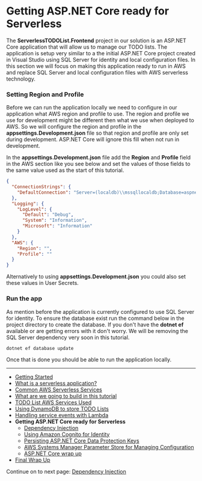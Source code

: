 # Getting ASP.NET Core ready for Serverless

The **ServerlessTODOList.Frontend** project in our solution is an ASP.NET Core application that will allow us to manage our TODO lists. The application
is setup very similar to a the initial ASP.NET Core project created in Visual Studio using SQL Server for identity and local configuration files. In this
section we will focus on making this application ready to run in AWS and replace SQL Server and local configuration files with AWS serverless technology.

### Setting Region and Profile

Before we can run the application locally we need to configure in our application what AWS region and profile to use. The region and profile we use 
for development might be different then what we use when deployed to AWS. So we will configure the region and profile in the **appsettings.Development.json** file
so that region and profile are only set during development. ASP.NET Core will ignore this fill when not run in development. 

In the **appsettings.Development.json** file add the **Region** and **Profile** field in the AWS section like you see below and set the values of those fields to the same value used
as the start of this tutorial.

```json
{
  "ConnectionStrings": {
    "DefaultConnection": "Server=(localdb)\\mssqllocaldb;Database=aspnet-ServerlessTODOList-53bc9b9d-9d6a-45d4-8429-2a2761773502;Trusted_Connection=True;MultipleActiveResultSets=true"
  },
  "Logging": {
    "LogLevel": {
      "Default": "Debug",
      "System": "Information",
      "Microsoft": "Information"
    }
  },
  "AWS": {
    "Region": "",
    "Profile": ""
  }
}
```

Alternatively to using **appsettings.Development.json** you could also set these values in User Secrets.

### Run the app

As mention before the application is currently configured to use SQL Server for identity. To ensure the database exist run the command below in the project directory
to create the database. If you don't have the **dotnet ef** available or are getting errors with it don't worry. We will be removing 
the SQL Server dependency very soon in this tutorial.

```
dotnet ef database update
```

Once that is done you should be able to run the application locally.

<!-- Generated Navigation -->
---

* [Getting Started](../GettingStarted.md)
* [What is a serverless application?](../WhatIsServerless.md)
* [Common AWS Serverless Services](../CommonServerlessServices.md)
* [What are we going to build in this tutorial](../WhatAreWeBuilding.md)
* [TODO List AWS Services Used](../TODOListServices.md)
* [Using DynamoDB to store TODO Lists](../DynamoDBModule/WhatIsDynamoDB.md)
* [Handling service events with Lambda](../StreamProcessing/ServiceEvents.md)
* **Getting ASP.NET Core ready for Serverless**
  * [Dependency Injection](../ASP.NETCoreFrontend/DependencyInjection.md)
  * [Using Amazon Cognito for Identity](../ASP.NETCoreFrontend/WebIdentity.md)
  * [Persisting ASP.NET Core Data Protection Keys](../ASP.NETCoreFrontend/ParameterStoreDataProtection.md)
  * [AWS Systems Manager Parameter Store for Managing Configuration](../ASP.NETCoreFrontend/ParameterStoreConfigurationProvider.md)
  * [ASP.NET Core wrap up](../ASP.NETCoreFrontend/FrontendWrapup.md)
* [Final Wrap Up](../FinalWrapup.md)

Continue on to next page: [Dependency Injection](../ASP.NETCoreFrontend/DependencyInjection.md)

